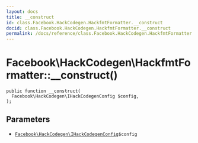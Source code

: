 ```yaml
---
layout: docs
title: __construct
id: class.Facebook.HackCodegen.HackfmtFormatter.__construct
docid: class.Facebook.HackCodegen.HackfmtFormatter.__construct
permalink: /docs/reference/class.Facebook.HackCodegen.HackfmtFormatter.__construct/
---
```

# Facebook\\HackCodegen\\HackfmtFormatter::__construct()




``` Hack
public function __construct(
  Facebook\HackCodegen\IHackCodegenConfig $config,
);
```




## Parameters




- [` Facebook\HackCodegen\IHackCodegenConfig `](<interface.Facebook.HackCodegen.IHackCodegenConfig.md>)`` $config ``